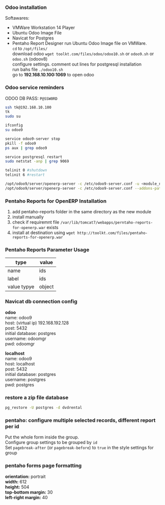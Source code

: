 ### Odoo installation 
Softawares:  
- VMWare Workstation 14 Player
- Ubuntu Odoo Image File
- Navicat for Postgres
- Pentaho Report Designer
run Ubuntu Odoo Image file on VMWare.  
`cd` to `/opt/files/`  
download odoo `wget toolkt.com/files/odoo/odoo10.sh` or `odoo9.sh` or `odoo.sh` (odoov8)  
configure settings. comment out lines for postgresql installation  
run bahs file `./odoo10.sh`  
go to **192.168.10.100:1069** to open odoo  

### Odoo service reminders
ODOO DB PASS: `P@SSW0RD`  
```bash
ssh tk@192.168.10.100
tk
sudo su

ifconfig
su odoo9

service odoo9-server stop
pkill -f odoo9
ps aux | grep odoo9

service postgresql restart
sudo netstat -anp | grep 9069

telinit 0 #shutdown
telinit 6 #restart

/opt/odoo9/server/openerp-server -c /etc/odoo9-server.conf -u <module_name> -d <db_name>
/opt/odoo9/server/openerp-server -c /etc/odoo9-server.conf --addons-path=/opt/odoo9/custom/addons,/opt/odoo9/custom/
```

### Pentaho Reports for OpenERP Installation
1. add pentaho-reports folder in the same directory as the new module
2. install manually
3. check if requiremnt file `/var/lib/tomcat7/webapps/perntaho-reports-for-openerp.war` exists
4. install at destination using `wget http://toolkt.com/files/pentaho-reports-for-openerp.war`

### Pentaho Reports Parameter Usage
type | value
--- | ---
name | ids
label | ids
value typye | object

### Navicat db connection config
**odoo**  
name: odoo9  
host: (virtual ip) 192.168.192.128  
post: 5432  
initial database: postgres  
username: odoomgr  
pwd: odoomgr  
  
**localhost**  
name: odoo9  
host: localhost  
post: 5432  
initial database: postgres  
username: postgres  
pwd: postgres  

### restore a zip file database
```bash
pg_restore -U postgres -d dvdrental
```

### pentaho: configure multiple selected records, different report per id
Put the whole form inside the group.  
Configure group settings to be grouped by `id`  
Set `pagebreak-after` (or `pagebreak-before`) to `true` in the style settings for group

### pentaho forms page formatting
**orientation:** portrait  
**width:** 612  
**height:** 504  
**top-bottom margin:** 30  
**left-right margin:** 40  




